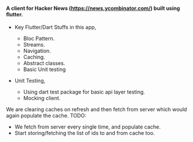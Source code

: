 #### A client for Hacker News (https://news.ycombinator.com/) built using flutter.

- Key Flutter/Dart Stuffs in this app,
    - Bloc Pattern.
    - Streams.
    - Navigation.
    - Caching.
    - Abstract classes.
    - Basic Unit testing
    
- Unit Testing,
    - Using dart test package for basic api layer testing.
    - Mocking client.
    
We are clearing caches on refresh and then fetch from server
which would again populate the cache.
TODO:
 - We fetch from server every single time, and populate cache.
 - Start storing/fetching the list of ids to and from cache too.
